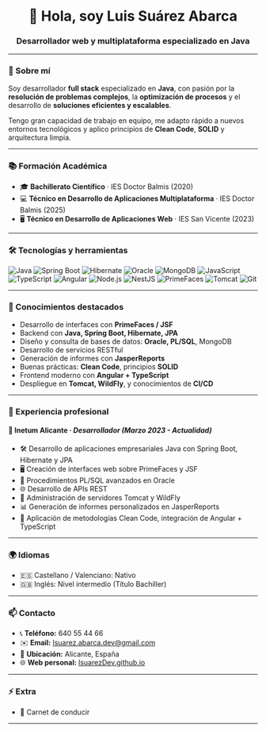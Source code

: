 <h1 align="center">👋 Hola, soy Luis Suárez Abarca</h1>
<h3 align="center">Desarrollador web y multiplataforma especializado en Java</h3>

---

### 💼 Sobre mí

Soy desarrollador **full stack** especializado en **Java**, con pasión por la **resolución de problemas complejos**, la **optimización de procesos** y el desarrollo de **soluciones eficientes y escalables**.

Tengo gran capacidad de trabajo en equipo, me adapto rápido a nuevos entornos tecnológicos y aplico principios de **Clean Code**, **SOLID** y arquitectura limpia.

---

### 📚 Formación Académica

- 🎓 **Bachillerato Científico** · IES Doctor Balmis (2020)  
- 💻 **Técnico en Desarrollo de Aplicaciones Multiplataforma** · IES Doctor Balmis (2025)  
- 🖥️ **Técnico en Desarrollo de Aplicaciones Web** · IES San Vicente (2023)

---

### 🛠️ Tecnologías y herramientas

![Java](https://img.shields.io/badge/Java-ED8B00?style=flat-square&logo=java&logoColor=white)
![Spring Boot](https://img.shields.io/badge/SpringBoot-6DB33F?style=flat-square&logo=springboot&logoColor=white)
![Hibernate](https://img.shields.io/badge/Hibernate-59666C?style=flat-square&logo=hibernate)
![Oracle](https://img.shields.io/badge/Oracle-F80000?style=flat-square&logo=oracle)
![MongoDB](https://img.shields.io/badge/MongoDB-47A248?style=flat-square&logo=mongodb&logoColor=white)
![JavaScript](https://img.shields.io/badge/JavaScript-F7DF1E?style=flat-square&logo=javascript&logoColor=black)
![TypeScript](https://img.shields.io/badge/TypeScript-3178C6?style=flat-square&logo=typescript&logoColor=white)
![Angular](https://img.shields.io/badge/Angular-DD0031?style=flat-square&logo=angular&logoColor=white)
![Node.js](https://img.shields.io/badge/Node.js-339933?style=flat-square&logo=nodedotjs&logoColor=white)
![NestJS](https://img.shields.io/badge/NestJS-E0234E?style=flat-square&logo=nestjs&logoColor=white)
![PrimeFaces](https://img.shields.io/badge/PrimeFaces-21386D?style=flat-square&logo=java&logoColor=white)
![Tomcat](https://img.shields.io/badge/Tomcat-F8DC75?style=flat-square&logo=apachetomcat)
![Git](https://img.shields.io/badge/Git-F05032?style=flat-square&logo=git&logoColor=white)

---

### 🧠 Conocimientos destacados

- Desarrollo de interfaces con **PrimeFaces / JSF**
- Backend con **Java, Spring Boot, Hibernate, JPA**
- Diseño y consulta de bases de datos: **Oracle, PL/SQL**, MongoDB
- Desarrollo de servicios RESTful
- Generación de informes con **JasperReports**
- Buenas prácticas: **Clean Code**, principios **SOLID**
- Frontend moderno con **Angular + TypeScript**
- Despliegue en **Tomcat, WildFly**, y conocimientos de **CI/CD**

---

### 🧩 Experiencia profesional

#### 💼 **Inetum Alicante** · *Desarrollador (Marzo 2023 - Actualidad)*

- 🛠️ Desarrollo de aplicaciones empresariales Java con Spring Boot, Hibernate y JPA  
- 🖥️ Creación de interfaces web sobre PrimeFaces y JSF  
- 💾 Procedimientos PL/SQL avanzados en Oracle  
- 🌐 Desarrollo de APIs REST  
- 🔧 Administración de servidores Tomcat y WildFly  
- 📊 Generación de informes personalizados en JasperReports  
- 🧼 Aplicación de metodologías Clean Code, integración de Angular + TypeScript  

---

### 🌍 Idiomas

- 🇪🇸 Castellano / Valenciano: Nativo  
- 🇬🇧 Inglés: Nivel intermedio (Título Bachiller)

---

### 📫 Contacto

- 📞 **Teléfono:** 640 55 44 66  
- ✉️ **Email:** lsuarez.abarca.dev@gmail.com  
- 📍 **Ubicación:** Alicante, España  
- 🌐 **Web personal:** [lsuarezDev.github.io](https://lsuarezDev.github.io)

---

### ⚡ Extra

- 🚗 Carnet de conducir

---
